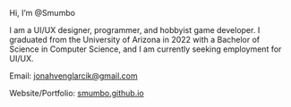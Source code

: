 Hi, I’m @Smumbo

I am a UI/UX designer, programmer, and hobbyist game developer.
I graduated from the University of Arizona in 2022 with a Bachelor of Science in Computer Science,
and I am currently seeking employment for UI/UX.

Email: jonahvenglarcik@gmail.com

Website/Portfolio: [smumbo.github.io](Smumbo.github.io)
